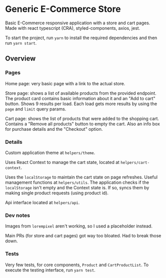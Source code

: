 # Generic E-Commerce Store

Basic E-Commerce responsive application with a store and cart pages. Made with react typescript (CRA), styled-components, axios, jest.

To start the project, run `yarn` to install the required dependencies and then run `yarn start`.

## Overview
### Pages
Home page: very basic page with a link to the actual store.

Store page: shows a list of available products from the provided endpoint. The product card contains basic information about it and an "Add to cart" button. Shows 9 results per load. Each load gets more results by using the `page` and `limit` query params.

Cart page: shows the list of products that were added to the shopping cart. Contains a "Remove all products" button to empty the cart. Also an info box for purchase details and the "Checkout" option.

### Details
Custom application theme at `helpers/theme`.

Uses React Context to manage the cart state, located at `helpers/cart-context`.

Uses the `localStorage` to maintain the cart state on page refreshes. Useful management functions at `helpers/utils`. The application checks if the `localStorage` isn't empty and the Context state is. If so, syncs them by making single product requests (using product id).

Api interface located at `helpers/api`.

### Dev notes
Images from `lorempixel` aren't working, so I used a placeholder instead.

Main PRs (for store and cart pages) got way too bloated. Had to break those down.

### Tests
Very few tests, for core components, `Product` and `CartProductList`. To execute the testing interface, run `yarn test`.
